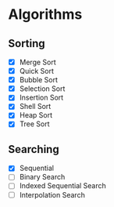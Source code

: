 # Algorithms

## Sorting

- [x] Merge Sort
- [x] Quick Sort
- [x] Bubble Sort
- [x] Selection Sort
- [x] Insertion Sort
- [x] Shell Sort
- [x] Heap Sort
- [x] Tree Sort

## Searching

- [x] Sequential
- [ ] Binary Search
- [ ] Indexed Sequential Search
- [ ] Interpolation Search

